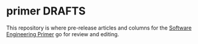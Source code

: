 # primer DRAFTS
This repository is where pre-release articles and columns for the [Software Engineering Primer](https://github.com/Scottbruceheart/primer) go for review and editing.
